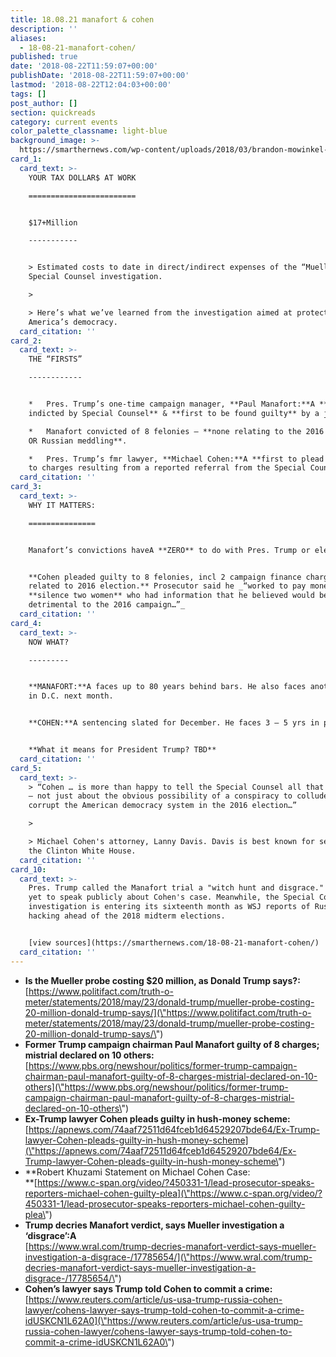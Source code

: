```yaml
---
title: 18.08.21 manafort & cohen
description: ''
aliases:
  - 18-08-21-manafort-cohen/
published: true
date: '2018-08-22T11:59:07+00:00'
publishDate: '2018-08-22T11:59:07+00:00'
lastmod: '2018-08-22T12:04:03+00:00'
tags: []
post_author: []
section: quickreads
category: current events
color_palette_classname: light-blue
background_image: >-
  https://smarthernews.com/wp-content/uploads/2018/03/brandon-mowinkel-211936-unsplash-scaled.jpg
card_1:
  card_text: >-
    YOUR TAX DOLLAR$ AT WORK

    ========================


    $17+Million

    -----------


    > Estimated costs to date in direct/indirect expenses of the “Mueller”
    Special Counsel investigation.

    > 

    > Here’s what we’ve learned from the investigation aimed at protecting
    America’s democracy.
  card_citation: ''
card_2:
  card_text: >-
    THE “FIRSTS”

    ------------


    *   Pres. Trump’s one-time campaign manager, **Paul Manafort:**A **first
    indicted by Special Counsel** & **first to be found guilty** by a jury.

    *   Manafort convicted of 8 felonies – **none relating to the 2016 election
    OR Russian meddling**.

    *   Pres. Trump’s fmr lawyer, **Michael Cohen:**A **first to plead guilty**
    to charges resulting from a reported referral from the Special Counsel.
  card_citation: ''
card_3:
  card_text: >-
    WHY IT MATTERS:

    ===============


    Manafort’s convictions haveA **ZERO** to do with Pres. Trump or election.


    **Cohen pleaded guilty to 8 felonies, incl 2 campaign finance charges
    related to 2016 election.** Prosecutor said he _“worked to pay money to
    **silence two women** who had information that he believed would be
    detrimental to the 2016 campaign…”_
  card_citation: ''
card_4:
  card_text: >-
    NOW WHAT?

    ---------


    **MANAFORT:**A faces up to 80 years behind bars. He also faces another trial
    in D.C. next month.


    **COHEN:**A sentencing slated for December. He faces 3 – 5 yrs in prison.


    **What it means for President Trump? TBD**
  card_citation: ''
card_5:
  card_text: >-
    > “Cohen … is more than happy to tell the Special Counsel all that he knows
    – not just about the obvious possibility of a conspiracy to collude and
    corrupt the American democracy system in the 2016 election…”

    > 

    > Michael Cohen's attorney, Lanny Davis. Davis is best known for serving in
    the Clinton White House.
  card_citation: ''
card_10:
  card_text: >-
    Pres. Trump called the Manafort trial a "witch hunt and disgrace." He has
    yet to speak publicly about Cohen's case. Meanwhile, the Special Counsel's
    investigation is entering its sixteenth month as WSJ reports of Russian
    hacking ahead of the 2018 midterm elections.


    [view sources](https://smarthernews.com/18-08-21-manafort-cohen/)
  card_citation: ''
---
```

*   **Is the Mueller probe costing $20 million, as Donald Trump says?:** [https://www.politifact.com/truth-o-meter/statements/2018/may/23/donald-trump/mueller-probe-costing-20-million-donald-trump-says/](\"https://www.politifact.com/truth-o-meter/statements/2018/may/23/donald-trump/mueller-probe-costing-20-million-donald-trump-says/\")
*   **Former Trump campaign chairman Paul Manafort guilty of 8 charges; mistrial declared on 10 others:**  
    [https://www.pbs.org/newshour/politics/former-trump-campaign-chairman-paul-manafort-guilty-of-8-charges-mistrial-declared-on-10-others](\"https://www.pbs.org/newshour/politics/former-trump-campaign-chairman-paul-manafort-guilty-of-8-charges-mistrial-declared-on-10-others\")
*   **Ex-Trump lawyer Cohen pleads guilty in hush-money scheme:** [https://apnews.com/74aaf72511d64fceb1d64529207bde64/Ex-Trump-lawyer-Cohen-pleads-guilty-in-hush-money-scheme](\"https://apnews.com/74aaf72511d64fceb1d64529207bde64/Ex-Trump-lawyer-Cohen-pleads-guilty-in-hush-money-scheme\")
*   **Robert Khuzami Statement on Michael Cohen Case:  
    **[https://www.c-span.org/video/?450331-1/lead-prosecutor-speaks-reporters-michael-cohen-guilty-plea](\"https://www.c-span.org/video/?450331-1/lead-prosecutor-speaks-reporters-michael-cohen-guilty-plea\")
*   **Trump decries Manafort verdict, says Mueller investigation a ‘disgrace’:A**  
    [https://www.wral.com/trump-decries-manafort-verdict-says-mueller-investigation-a-disgrace-/17785654/](\"https://www.wral.com/trump-decries-manafort-verdict-says-mueller-investigation-a-disgrace-/17785654/\")
*   **Cohen’s lawyer says Trump told Cohen to commit a crime:** [https://www.reuters.com/article/us-usa-trump-russia-cohen-lawyer/cohens-lawyer-says-trump-told-cohen-to-commit-a-crime-idUSKCN1L62A0](\"https://www.reuters.com/article/us-usa-trump-russia-cohen-lawyer/cohens-lawyer-says-trump-told-cohen-to-commit-a-crime-idUSKCN1L62A0\")